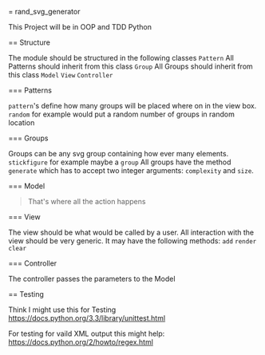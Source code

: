 = rand_svg_generator

This Project will be in OOP and TDD Python

== Structure

The module should be structured in the following classes
``Pattern``
	All Patterns should inherit from this class
``Group``
	All Groups should inherit from this class
``Model``
``View``
``Controller``

=== Patterns

``pattern``'s define how many groups will be placed where on in the view box.
``random`` for example would put a random number of groups in random location

=== Groups

Groups can be any svg group containing how ever many elements.
``stickfigure`` for example maybe a ``group``
All groups have the method ``generate`` which has to accept two integer arguments: ``complexity`` and ``size``.

=== Model

> That's where all the action happens

=== View

The view should be what would be called by a user.
All interaction with the view should be very generic.
It may have the following methods:
``add``
``render``
``clear``

=== Controller

The controller passes the parameters to the Model

== Testing

Think I might use this for Testing
https://docs.python.org/3.3/library/unittest.html

For testing for vaild XML output this might help:
https://docs.python.org/2/howto/regex.html
